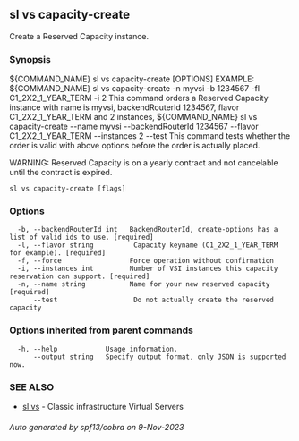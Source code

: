 ## sl vs capacity-create

Create a Reserved Capacity instance.

### Synopsis

${COMMAND_NAME} sl vs capacity-create [OPTIONS]
EXAMPLE:
${COMMAND_NAME} sl vs capacity-create -n myvsi -b 1234567 -fl C1_2X2_1_YEAR_TERM -i 2
This command orders a Reserved Capacity instance with name is myvsi, backendRouterId 1234567, flavor C1_2X2_1_YEAR_TERM and 2 instances,
${COMMAND_NAME} sl vs capacity-create --name myvsi --backendRouterId 1234567 --flavor C1_2X2_1_YEAR_TERM --instances 2 --test
This command tests whether the order is valid with above options before the order is actually placed.

WARNING: Reserved Capacity is on a yearly contract and not cancelable until the contract is expired.

```
sl vs capacity-create [flags]
```

### Options

```
  -b, --backendRouterId int   BackendRouterId, create-options has a list of valid ids to use. [required]
  -l, --flavor string          Capacity keyname (C1_2X2_1_YEAR_TERM for example). [required]
  -f, --force                 Force operation without confirmation
  -i, --instances int         Number of VSI instances this capacity reservation can support. [required]
  -n, --name string           Name for your new reserved capacity  [required]
      --test                   Do not actually create the reserved capacity
```

### Options inherited from parent commands

```
  -h, --help            Usage information.
      --output string   Specify output format, only JSON is supported now.
```

### SEE ALSO

* [sl vs](sl_vs.md)	 - Classic infrastructure Virtual Servers

###### Auto generated by spf13/cobra on 9-Nov-2023
